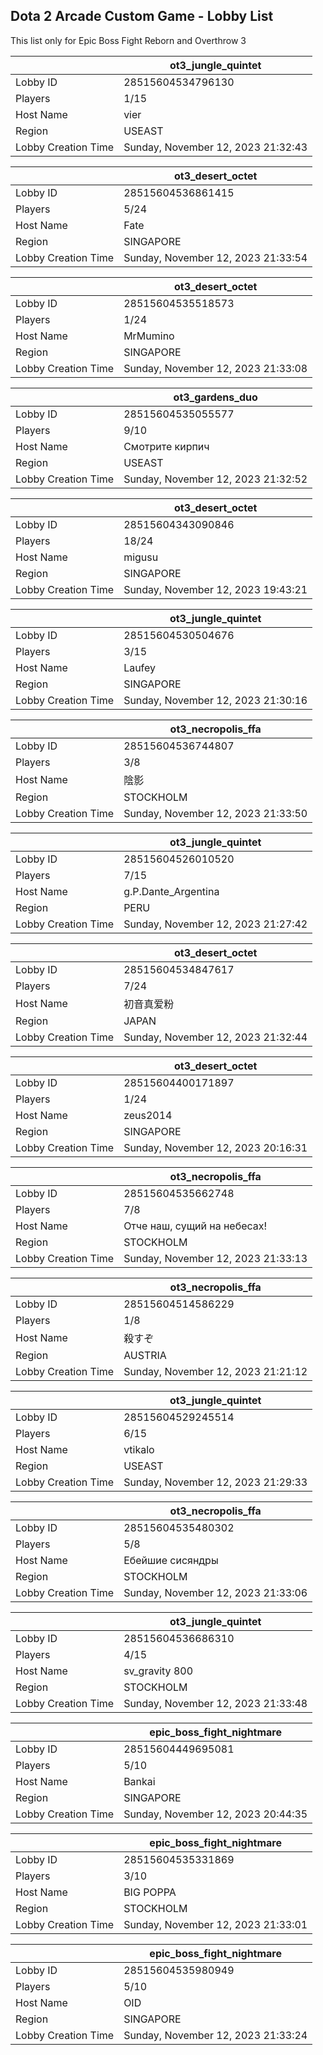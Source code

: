 ## Dota 2 Arcade Custom Game - Lobby List

This list only for Epic Boss Fight Reborn and Overthrow 3

|  | ot3_jungle_quintet |
| ------ | ------ |
| Lobby ID | 28515604534796130 |
| Players | 1/15 |
| Host Name | vier |
| Region | USEAST |
| Lobby Creation Time | Sunday, November 12, 2023 21:32:43 |


|  | ot3_desert_octet |
| ------ | ------ |
| Lobby ID | 28515604536861415 |
| Players | 5/24 |
| Host Name | Fate |
| Region | SINGAPORE |
| Lobby Creation Time | Sunday, November 12, 2023 21:33:54 |


|  | ot3_desert_octet |
| ------ | ------ |
| Lobby ID | 28515604535518573 |
| Players | 1/24 |
| Host Name | MrMumino |
| Region | SINGAPORE |
| Lobby Creation Time | Sunday, November 12, 2023 21:33:08 |


|  | ot3_gardens_duo |
| ------ | ------ |
| Lobby ID | 28515604535055577 |
| Players | 9/10 |
| Host Name | Смотрите кирпич |
| Region | USEAST |
| Lobby Creation Time | Sunday, November 12, 2023 21:32:52 |


|  | ot3_desert_octet |
| ------ | ------ |
| Lobby ID | 28515604343090846 |
| Players | 18/24 |
| Host Name | migusu |
| Region | SINGAPORE |
| Lobby Creation Time | Sunday, November 12, 2023 19:43:21 |


|  | ot3_jungle_quintet |
| ------ | ------ |
| Lobby ID | 28515604530504676 |
| Players | 3/15 |
| Host Name | Laufey |
| Region | SINGAPORE |
| Lobby Creation Time | Sunday, November 12, 2023 21:30:16 |


|  | ot3_necropolis_ffa |
| ------ | ------ |
| Lobby ID | 28515604536744807 |
| Players | 3/8 |
| Host Name | 陰影|Colpax |
| Region | STOCKHOLM |
| Lobby Creation Time | Sunday, November 12, 2023 21:33:50 |


|  | ot3_jungle_quintet |
| ------ | ------ |
| Lobby ID | 28515604526010520 |
| Players | 7/15 |
| Host Name | g.P.Dante_Argentina |
| Region | PERU |
| Lobby Creation Time | Sunday, November 12, 2023 21:27:42 |


|  | ot3_desert_octet |
| ------ | ------ |
| Lobby ID | 28515604534847617 |
| Players | 7/24 |
| Host Name | 初音真爱粉 |
| Region | JAPAN |
| Lobby Creation Time | Sunday, November 12, 2023 21:32:44 |


|  | ot3_desert_octet |
| ------ | ------ |
| Lobby ID | 28515604400171897 |
| Players | 1/24 |
| Host Name | zeus2014 |
| Region | SINGAPORE |
| Lobby Creation Time | Sunday, November 12, 2023 20:16:31 |


|  | ot3_necropolis_ffa |
| ------ | ------ |
| Lobby ID | 28515604535662748 |
| Players | 7/8 |
| Host Name | Отче наш, сущий на небесах! |
| Region | STOCKHOLM |
| Lobby Creation Time | Sunday, November 12, 2023 21:33:13 |


|  | ot3_necropolis_ffa |
| ------ | ------ |
| Lobby ID | 28515604514586229 |
| Players | 1/8 |
| Host Name | 殺すぞ |
| Region | AUSTRIA |
| Lobby Creation Time | Sunday, November 12, 2023 21:21:12 |


|  | ot3_jungle_quintet |
| ------ | ------ |
| Lobby ID | 28515604529245514 |
| Players | 6/15 |
| Host Name | vtikalo |
| Region | USEAST |
| Lobby Creation Time | Sunday, November 12, 2023 21:29:33 |


|  | ot3_necropolis_ffa |
| ------ | ------ |
| Lobby ID | 28515604535480302 |
| Players | 5/8 |
| Host Name | Ебейшие сисяндры |
| Region | STOCKHOLM |
| Lobby Creation Time | Sunday, November 12, 2023 21:33:06 |


|  | ot3_jungle_quintet |
| ------ | ------ |
| Lobby ID | 28515604536686310 |
| Players | 4/15 |
| Host Name | sv_gravity 800 |
| Region | STOCKHOLM |
| Lobby Creation Time | Sunday, November 12, 2023 21:33:48 |


|  | epic_boss_fight_nightmare |
| ------ | ------ |
| Lobby ID | 28515604449695081 |
| Players | 5/10 |
| Host Name | Bankai |
| Region | SINGAPORE |
| Lobby Creation Time | Sunday, November 12, 2023 20:44:35 |


|  | epic_boss_fight_nightmare |
| ------ | ------ |
| Lobby ID | 28515604535331869 |
| Players | 3/10 |
| Host Name | BIG POPPA |
| Region | STOCKHOLM |
| Lobby Creation Time | Sunday, November 12, 2023 21:33:01 |


|  | epic_boss_fight_nightmare |
| ------ | ------ |
| Lobby ID | 28515604535980949 |
| Players | 5/10 |
| Host Name | OID |
| Region | SINGAPORE |
| Lobby Creation Time | Sunday, November 12, 2023 21:33:24 |


